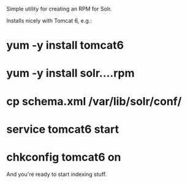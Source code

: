 Simple utility for creating an RPM for Solr.

Installs nicely with Tomcat 6, e.g.:

# yum -y install tomcat6
# yum -y install solr....rpm
# cp schema.xml /var/lib/solr/conf/
# service tomcat6 start
# chkconfig tomcat6 on

And you're ready to start indexing stuff.
